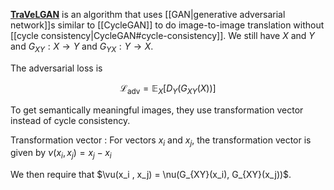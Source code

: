 **[TraVeLGAN](https://arxiv.org/pdf/1902.09631.pdf)** is an algorithm that uses [[GAN|generative adversarial network]]s similar to [[CycleGAN]] to do image-to-image translation without [[cycle consistency|CycleGAN#cycle-consistency]]. We still have $X$ and $Y$ and $G_{XY}: X \to Y$ and $G_{YX}: Y \to X$. 

The adversarial loss is

$$
\mathcal{L}_{\text{adv}} = \mathbb{E}_X\left[ D_Y(G_{XY}(X)) \right]
$$

To get semantically meaningful images, they use transformation vector instead of cycle consistency.

Transformation vector
: For vectors $x_i$ and $x_j$, the transformation vector is given by $\nu(x_i, x_j) = x_j - x_i$

We then require that $\vu(x_i , x_j) = \nu(G_{XY}(x_i), G_{XY}(x_j))$.